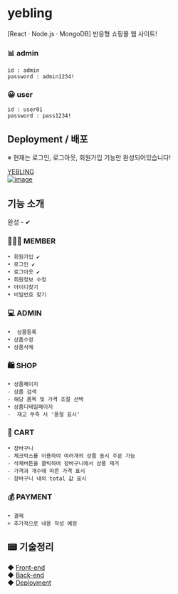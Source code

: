 # yebling
[React · Node.js · MongoDB] 반응형 쇼핑몰 웹 사이트!

### 📊 admin
```
id : admin
password : admin1234!
```
### 😀 user
```
id : user01
password : pass1234!
```
## Deployment / 배포
※ 현재는 로그인, 로그아웃, 회원가입 기능만 완성되어있습니다! <br>

[YEBLING<br>
![image](https://user-images.githubusercontent.com/59958929/131241441-0aa12cef-57a7-4d43-9b7b-5b823b32b48a.png)](https://yebling.netlify.app/)

## 기능 소개
완성 - ✔ 

### 🙋🏻‍♀️ MEMBER
```
• 회원가입 ✔
• 로그인 ✔
• 로그아웃 ✔
• 회원정보 수정
• 아이디찾기
• 비밀번호 찾기
```
### 💻 ADMIN
```
•  상품등록
• 상품수정
• 상품삭제
```
###  🛍️ SHOP
```
• 상품페이지
- 상품 검색
- 해당 품목 및 가격 조절 선택
• 상품디테일페이지
-  재고 부족 시 '품절 표시'
```
### 🛒 CART
```
• 장바구니
- 체크박스를 이용하여 여러개의 상품 동시 주문 가능 
- 삭제버튼을 클릭하여 장바구니에서 상품 제거 
- 가격과 개수에 따른 가격 표시 
- 장바구니 내의 total 값 표시 
```
### 💰 PAYMENT
```
• 결제
+ 추가적으로 내용 작성 예정
```

## 📟 기술정리

◆ [Front-end](./docs/front.md)</br>
◆ [Back-end](./docs/back.md)</br>
◆ [Deployment](./docs/deployment.md)

